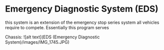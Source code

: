 
# Emergency Diagnostic System (EDS)
this system is an extension of the emergency stop series system all vehicles require to compete. Essentially this program serves 

Chassis:
![alt text](EDS (Emergency Diagnostic System)/images/IMG_1745.JPG)


